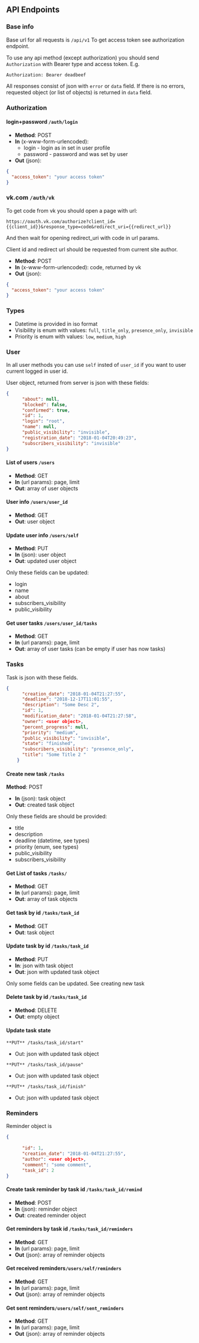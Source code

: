 ## API Endpoints

### Base info

Base url for all requests is `/api/v1`
To get access token see authorization endpoint.

 
To use any api method (except authorization) you should send `Authorization` with Bearer type and access token. E.g.

```
Authorization: Bearer deadbeef
```

All responses consist of json with `error` or `data` field.
If there is no errors, requested object (or list of objects) is returned in `data` field. 


### Authorization

#### login+password `/auth/login`

* **Method**: POST 
* **In** (x-www-form-urlencoded):
    * login - login as in set in user profile
    * password - password and was set by user
* **Out** (json):
```json
{
  "access_token": "your access token"
}
```

### vk.com `/auth/vk`
To get code from vk you should open a page with url: 
```url
https://oauth.vk.com/authorize?client_id={{client_id}}&response_type=code&redirect_uri={{redirect_url}}
```

And then wait for opening redirect_uri with code in url params.

Client id and redirect url should be requested from current site author.

* **Method**: POST 
* **In** (x-www-form-urlencoded): code, returned by vk
* **Out** (json):
```json
{
  "access_token": "your access token"
}
```

### Types

* Datetime is provided in iso format
* Visibility is enum with values: `full`, `title_only`, `presence_only`, `invisible`
* Priority is enum with values: `low`, `medium`, `high`


### User

In all user methods you can use `self` insted of `user_id` if you want to user current logged in user id.

User object, returned from server is json with these fields:
```json
{
      "about": null, 
      "blocked": false, 
      "confirmed": true, 
      "id": 1, 
      "login": "root", 
      "name": null, 
      "public_visibility": "invisible", 
      "registration_date": "2018-01-04T20:49:23", 
      "subscribers_visibility": "invisible"
}
```

#### List of users `/users`

* **Method**: GET 
* **In** (url params): page, limit
* **Out**: array of user objects

#### User info `/users/user_id`
* **Method**: GET
* **Out**: user object

#### Update user info `/users/self`
* **Method**: PUT
* **In** (json): user object
* **Out**: updated user object

Only these fields can be updated:
* login
* name
* about
* subscribers_visibility
* public_visibility

#### Get user tasks `/users/user_id/tasks`
* **Method**: GET
* **In** (url params): page, limit
* **Out**: array of user tasks (can be empty if user has now tasks)

### Tasks

Task is json with these fields.
```json
{
      "creation_date": "2018-01-04T21:27:55", 
      "deadline": "2018-12-17T11:01:55", 
      "description": "Some Desc 2",
      "id": 1, 
      "modification_date": "2018-01-04T21:27:58", 
      "owner": <user object>, 
      "percent_progress": null, 
      "priority": "medium", 
      "public_visibility": "invisible", 
      "state": "finished", 
      "subscribers_visibility": "presence_only", 
      "title": "Some Title 2 "
    }
```

#### Create new task `/tasks`
 **Method**: POST
* **In** (json):  task object
* **Out**: created task object

Only these fields are should be provided:
* title
* description
* deadline (datetime, see types)
* priority (enum, see types)
* public_visibility
* subscribers_visibility

#### Get List of tasks `/tasks/`
* **Method**: GET
* **In** (url params): page, limit
* **Out**: array of task objects

#### Get task by id `/tasks/task_id`
* **Method**: GET
* **Out**: task object

#### Update task by id `/tasks/task_id`
* **Method**: PUT
* **In**: json with task object
* **Out**: json with updated task object

Only some fields can be updated. See creating new task

#### Delete task by id `/tasks/task_id`
* **Method**: DELETE
* **Out**: empty object

#### Update task state
`**PUT** /tasks/task_id/start"`
* Out: json with updated task object

`**PUT** /tasks/task_id/pause"`
* Out: json with updated task object

`**PUT** /tasks/task_id/finish"`
* Out: json with updated task object


### Reminders

Reminder object is
```json
{
 
      "id": 1, 
      "creation_date": "2018-01-04T21:27:55", 
      "author": <user object>, 
      "comment": "some comment",
      "task_id": 2
}
```

#### Create task reminder by task id `/tasks/task_id/remind`
* **Method**: POST
* **In** (json): reminder object
* **Out**: created reminder object

#### Get reminders by task id `/tasks/task_id/reminders`
* **Method**: GET
* **In** (url params): page, limit
* **Out** (json): array of reminder objects

#### Get received reminders`/users/self/reminders`
* **Method**: GET
* **In** (url params): page, limit
* **Out** (json): array of reminder objects

#### Get sent reminders`/users/self/sent_reminders`
* **Method**: GET
* **In** (url params): page, limit
* **Out** (json): array of reminder objects